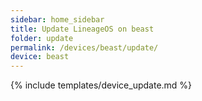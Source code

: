 ```yaml
---
sidebar: home_sidebar
title: Update LineageOS on beast
folder: update
permalink: /devices/beast/update/
device: beast
---
```

{% include templates/device_update.md %}
